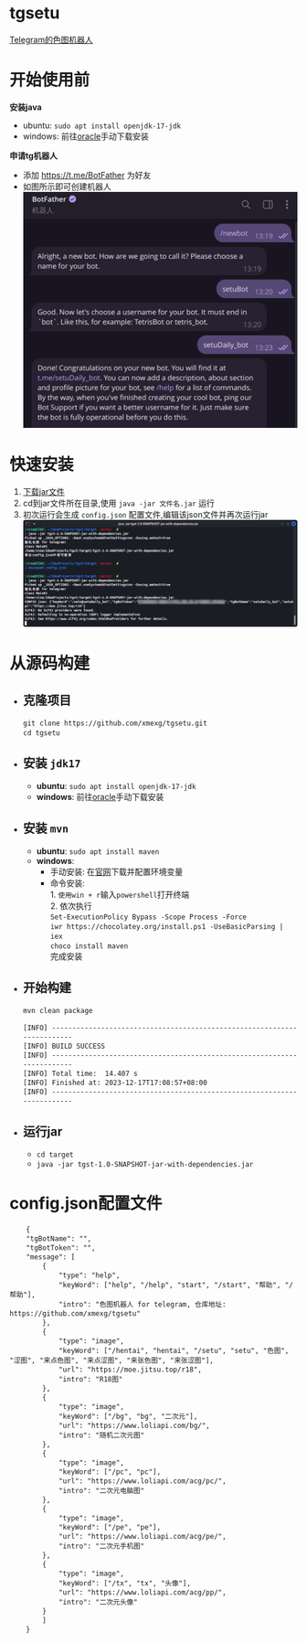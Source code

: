 # tgsetu
[Telegram的色图机器人](https://t.me/setuDaily_bot)  

# 开始使用前
<b>安装java</b>  

+ ubuntu: `sudo apt install openjdk-17-jdk`  
+ windows: 前往[oracle](https://www.oracle.com/java/technologies/downloads/#jdk17-windows)手动下载安装  

<b>申请tg机器人</b>

+ 添加 https://t.me/BotFather 为好友  
+ 如图所示即可创建机器人  
![image](./image/2.png)


# 快速安装
1. [下载jar文件](https://github.com/xmexg/tgsetu/releases)  
2. cd到jar文件所在目录,使用 `java -jar 文件名.jar` 运行  
3. 初次运行会生成 `config.json` 配置文件,编辑该json文件并再次运行jar
![image](./image/1.png)

# 从源码构建
+ ## 克隆项目
    `git clone https://github.com/xmexg/tgsetu.git`  
    `cd tgsetu`
+ ## 安装 `jdk17`
    + <b>ubuntu</b>: `sudo apt install openjdk-17-jdk`  
    + <b>windows</b>: 前往[oracle](https://www.oracle.com/java/technologies/downloads/#jdk17-windows)手动下载安装
+ ## 安装 `mvn`  
    + <b>ubuntu</b>: `sudo apt install maven`  
    + <b>windows</b>:  
        - 手动安装: 在[官网](https://maven.apache.org/download.cgi)下载并配置环境变量   
        - 命令安装:  
                1. `使用win + r`输入`powershell`打开终端  
                2. 依次执行  
                    `Set-ExecutionPolicy Bypass -Scope Process -Force`   
                    `iwr https://chocolatey.org/install.ps1 -UseBasicParsing | iex`   
                    `choco install maven`  
                    完成安装
+ ## 开始构建
    `mvn clean package`
    ```
    [INFO] ------------------------------------------------------------------------
    [INFO] BUILD SUCCESS
    [INFO] ------------------------------------------------------------------------
    [INFO] Total time:  14.407 s
    [INFO] Finished at: 2023-12-17T17:08:57+08:00
    [INFO] ------------------------------------------------------------------------
    ```

+ ## 运行jar
    + `cd target`  
    + `java -jar tgst-1.0-SNAPSHOT-jar-with-dependencies.jar`


# config.json配置文件
``` 
    {
	"tgBotName": "",
	"tgBotToken": "",
	"message": [
		{
			"type": "help",
			"keyWord": ["help", "/help", "start", "/start", "帮助", "/帮助"],
			"intro": "色图机器人 for telegram, 仓库地址: https://github.com/xmexg/tgsetu"
		},
		{
			"type": "image",
			"keyWord": ["/hentai", "hentai", "/setu", "setu", "色图", "涩图", "来点色图", "来点涩图", "来张色图", "来张涩图"],
			"url": "https://moe.jitsu.top/r18",
			"intro": "R18图"
		},
		{
			"type": "image",
			"keyWord": ["/bg", "bg", "二次元"],
			"url": "https://www.loliapi.com/bg/",
			"intro": "随机二次元图"
		},
		{
			"type": "image",
			"keyWord": ["/pc", "pc"],
			"url": "https://www.loliapi.com/acg/pc/",
			"intro": "二次元电脑图"
		},
		{
			"type": "image",
			"keyWord": ["/pe", "pe"],
			"url": "https://www.loliapi.com/acg/pe/",
			"intro": "二次元手机图"
		},
		{
			"type": "image",
			"keyWord": ["/tx", "tx", "头像"],
			"url": "https://www.loliapi.com/acg/pp/",
			"intro": "二次元头像"
		}
	    ]
    }
   ```
